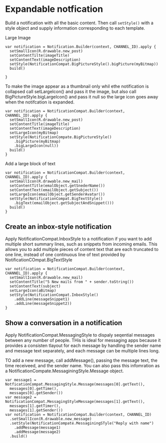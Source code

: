 # Expandable notfication
Build a notification with all the basic content. Then call `setStyle()` with a style object and supply information corresponding to each template.

Large Image
```
var notification = Notification.Builder(context, CHANNEL_ID).apply {
  setSmallIcon(R.drawable.new_post)
  setContentTilte(imageTitle)
  setContentText(imageDescription)
  setStyle(NotificationCompat.BigPictureStyle().bigPicture(myBitmap))
  build()
  
}
```

To make the image appear as a thumbnail only whil ethe notification is collapsed call setLargeIcon() and pass it the image, but also call BigPictureStyle.bigLargeIcon() and pass it null so the large icon goes away when the notifcation is expanded.
```
var notification = NotificationCompat.Builder(context, CHANNEL_ID).apply {
  setSmallIcon(R.drawable.new_post)
  setContentTitle(imageTitle)
  setContentText(imageDescription)
  setLargeIcon(myBitmap)
  setStyle(NotificationCompate.BigPictureStyle()
    .bigPicture(myBitmap)
    .bigLargeIcon(null))
  build()
}
```

Add a large block of text
```
var notification = NotificationCompat.Builder(context, CHANNEL_ID).apply {
  setSmallIcon(R.drawable.new_mail)
  setContentTitle(emalObject.getSnederName())
  setContentText(emailObject.getSubject())
  setLargeIcon(emailObject.getSenderAvatar())
  setStyle(NotificationCompat.BigTextStyle()
    .bigText(emailObject.getSubjectAndSnippet()))
  build()
}
```

## Create an inbox-style notification
Apply NotificationCompat.InboxStyle to a notification if you want to add multiple short summary lines, such as snippets from incoming emails. This allows you to add multiple pieces of content text that are each truncated to one line, instead of one continuous line of text provided by NotificationCOmpat.BigTextStyle

```
var notification = NotificationCompat.Builder(context, CHANNEL_ID).apply {
  setSmallIcon(R.drawable.new_mail)
  setContentTitle("5 New mails from " + sender.toString())
  setContentText(subject)
  setLargeIcon(aBitmap)
  setStyle(NotificationCompat.InboxStyle()
    .addLine(messageSnippet1)
    .addLine(messageSnippet2))
}
```


## Show a conversation in a notification
Apply NotificationCompat.MessagingStyle to dispaly seqential messages between any number of people. THis is ideal for messaging apps because it provides a consisten tlayout for each message by handling the sender name and message text separately, and each message can be multiple lines long. 

TO add a new message, call addMessage(), passing the message text, the time receiveed, and the sender name. You can also pass this infomration as a NotificationCompate.MessaginingStyle.Message object.
```
var message1 = NotficationCompat.MessagingStyle.Message(messages[0].getText(),
  messages[0].getTime(),
  messages[0].getSender())
var message2 = NotificationCompat.MessagingStyleMessage(messages[1].getText(),
  messages[1].getTimer(),
  messages[1].getSender())
var notification = NotificationCompat.Builder(context, CHANNEL_ID)
  .setSmallIcon(R.drawable.new_message)
  .setStyle(NotificationCompate.MessaginingSTyle("Reply with name")
    .addMessage(message1)
    .addMessage(message2)
  .build()
```
